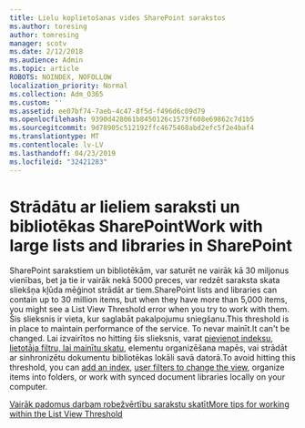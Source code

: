 ```yaml
---
title: Lielu koplietošanas vides SharePoint sarakstos
ms.author: toresing
author: tomresing
manager: scotv
ms.date: 2/12/2018
ms.audience: Admin
ms.topic: article
ROBOTS: NOINDEX, NOFOLLOW
localization_priority: Normal
ms.collection: Adm_O365
ms.custom: ''
ms.assetid: ee07bf74-7aeb-4c47-8f5d-f496d6c09d79
ms.openlocfilehash: 9390d428061b8450126c1573f608e69862c7d1b5
ms.sourcegitcommit: 9d78905c512192ffc4675468abd2efc5f2e4baf4
ms.translationtype: MT
ms.contentlocale: lv-LV
ms.lasthandoff: 04/23/2019
ms.locfileid: "32421283"
---
```

# <a name="work-with-large-lists-and-libraries-in-sharepoint"></a><span data-ttu-id="49cce-102">Strādātu ar lieliem saraksti un bibliotēkas SharePoint</span><span class="sxs-lookup"><span data-stu-id="49cce-102">Work with large lists and libraries in SharePoint</span></span>

<span data-ttu-id="49cce-103">SharePoint sarakstiem un bibliotēkām, var saturēt ne vairāk kā 30 miljonus vienības, bet ja tie ir vairāk nekā 5000 preces, var redzēt saraksta skata sliekšņa kļūda mēģinot strādāt ar tiem.</span><span class="sxs-lookup"><span data-stu-id="49cce-103">SharePoint lists and libraries can contain up to 30 million items, but when they have more than 5,000 items, you might see a List View Threshold error when you try to work with them.</span></span> <span data-ttu-id="49cce-104">Šis slieksnis ir vieta, kur saglabāt pakalpojumu sniegšanu.</span><span class="sxs-lookup"><span data-stu-id="49cce-104">This threshold is in place to maintain performance of the service.</span></span> <span data-ttu-id="49cce-105">To nevar mainīt.</span><span class="sxs-lookup"><span data-stu-id="49cce-105">It can't be changed.</span></span> <span data-ttu-id="49cce-106">Lai izvairītos no hitting šis slieksnis, varat [pievienot indeksu](https://go.microsoft.com/fwlink/?linkid=867784), [lietotāja filtru, lai mainītu skatu](https://go.microsoft.com/fwlink/?linkid=867786), elementu organizēšana mapēs, vai strādāt ar sinhronizētu dokumentu bibliotēkas lokāli savā datorā.</span><span class="sxs-lookup"><span data-stu-id="49cce-106">To avoid hitting this threshold, you can [add an index](https://go.microsoft.com/fwlink/?linkid=867784), [user filters to change the view](https://go.microsoft.com/fwlink/?linkid=867786), organize items into folders, or work with synced document libraries locally on your computer.</span></span> 
  
[<span data-ttu-id="49cce-107">Vairāk padomus darbam robežvērtību sarakstu skatīt</span><span class="sxs-lookup"><span data-stu-id="49cce-107">More tips for working within the List View Threshold</span></span>](https://go.microsoft.com/fwlink/?linkid=867787)
  

